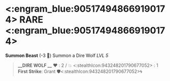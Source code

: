 # <:engram_blue:905174948669190174> RARE <:engram_blue:905174948669190174>

**Summon Beast** (-3 :large_blue_diamond:) Summon a Dire Wolf *LVL 5*
> **__DIRE WOLF __**
> ﻿:heart:﻿ : 2 / :boom: <:stealthIcon:943248201790677052>﻿ : 1 
> **First Strike**: Grant 🛡️<:stealthIcon:943248201790677052>:cyclone: